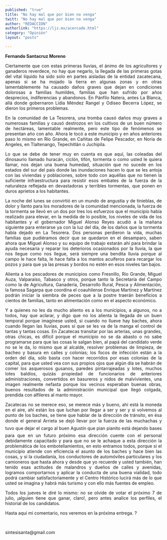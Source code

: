 ```yaml
---
published: "true"
title: "No hay mal que por bien no venga"
twitt: "No hay mal que por bien no venga"
author: "REDACCION"
authorlink: "https://ljz.mx/acercade.html"
category: "Opinión"
layout: "posts"

---
```


<p style="text-align: justify;">
  <strong>Fernando Santacruz Moreno</strong>
</p>

<p style="text-align: justify;">
  Ciertamente que con estas primeras lluvias, el ánimo de los agricultores y ganaderos reverdece, no hay que negarlo, la llegada de las primeras gotas del vital líquido ha sido solo en partes aisladas de la entidad zacatecana, apenas si se ha mojado la tierra en algunas zonas y en otras lamentablemente ha causado daños graves que dejan en condiciones dolorosas a familias humildes, familias que han sufrido por años desprecios, indiferencias y abandonos. En Pánfilo Natera, antes La Blanca, allá donde gobernaron Lidia Méndez Rangel y Odiseo Becerra López, se dieron los primeros problemas.
</p>

<p style="text-align: justify;">
  En la comunidad de La Tesorera, una tromba causó daños muy graves a numerosas familias y causó destrozos en los cultivos de un buen número de hectáreas, lamentable realmente, pero este tipo de fenómenos se presentan año con año. Ahora le tocó a este municipio y en años anteriores paso lo mismo en Río Grande, en Cañitas de Felipe Pescador, en Noria de Angeles, en Tlaltenango, Tepechitlán o Juchipila.
</p>

<p style="text-align: justify;">
  Lo que se debe de tener muy en cuenta es que aquí, las coleadas del dinosaurio llamado huracán, ciclón, tifón, tormenta o como usted le quiera llamar, nos dejan una buena humedad, situación que no sucede en los estados del sur del país donde las inundaciones hacen lo que se les antoja con las viviendas y poblaciones, sobre todo con aquéllas que no tienen la suficiente infraestructura para resistir esos embates de la fuerza de la naturaleza reflejada en devastadoras y terribles tormentas, que ponen en duros aprietos a los habitantes.
</p>

<p style="text-align: justify;">
  La noche del lunes se convirtió en un mundo de angustia y de tinieblas, de dolor y llanto para los moradores de la comunidad mencionada, la fuerza de la tormenta se llevó en un dos por tres los esfuerzos que el municipio había realizado para elevar, en la medida de lo posible, los niveles de vida de los habitantes y el gobernador Miguel Alonso Reyes acudió a la mañana siguiente para enterarse ya con la luz del día, de los daños que la tormenta había dejado en La Tesorera. Dos personas perdieron la vida, muchas familias que pudiéramos decir que se quedaron en el desamparo, saben ahora que Miguel Alonso y su equipo de trabajo estarán ahí para brindar la ayuda necesaria y reparar los deterioros ocasionados por la lluvia, la que nos llegue como nos llegue, será siempre una bendita lluvia porque al campo le hace falta, le hace falta a los mantos acuíferos para recargar los pozos y para que ya las presas y bordos no estén en esos niveles tan bajos.
</p>

<p style="text-align: justify;">
  Alienta a los pescadores de municipios como Fresnillo, Río Grande, Miguel Auza, Valparaíso, Tabasco y otros, porque tanto la Secretaría del Campo como la de Agricultura, Ganadería, Desarrollo Rural, Pesca y Alimentación, la famosa Sagarpa que coordina el coauhilense Enrique Martínez y Martínez podrán iniciar la siembra de peces que a la postre traerán beneficios a cientos de familias, tanto en alimentación como en el aspecto económico.
</p>

<p style="text-align: justify;">
  Y a quienes no les da mucho aliento es a los municipios, a algunos, no a todos, hay que aclarar, y digo que no los alienta la llegada de un buen temporal porque imagínese usted, si cuando no llueve hay baches, ahora cuando llegan las lluvias, pues sí que se les va de la manga el control de tantas y tantas cosas. En Zacatecas transitar por las arterias, unas grandes, otras chicas, es difícil porque el municipio no se da abasto o no sabe programarse para que las cosas le salgan bien, al papá del candidato verde no se le da, lo mismo que al alcalde, resolver problemas de limpieza, de bacheo y basura en calles y colonias; los focos de infección están a la orden del día, sólo basta con hacer recorridos por esas colonias de la capital, para que usted vea con sus propios ojos que algún día se habrán de comer los asquerosos gusanos, paredes pintarrajeadas y lotes, muchos lotes baldíos, quizás propiedad de funcionarios de anteriores administraciones, convertidos en basureros y nidos de malvivientes, una imagen realmente nefasta porque los vecinos esperaban buenas obras, buenos resultados de la administración municipal que llegó colgada, prendida con alfileres al manto mayor.
</p>

<p style="text-align: justify;">
  Zacatecas no se merece eso, se merece más y bueno, ahí está la moneda en el aire, ahí están los que luchan por llegar a ser y ser y si volvemos al punto de los baches, se tiene que hablar de la dirección de tránsito, en ésa donde el general Arrieta se dejó llevar por la fuerza de las muchachas y tuvo que dejar el cargo al buen Agustín que pian pianito está dejando bases para que en un futuro próximo esa dirección cuente con el personal debidamente capacitado y para que no se le achaque a esta dirección la problemática de los embotellamientos, en esto entramos todos, porque si el municipio atiende con eficiencia el asunto de los baches y hace bien las cosas, y si la ciudadanía, los conductores de automóviles particulares y los camioneros que hasta ahora y desde que yo recuerde y usted también, han tenido esas actitudes de malandros y dueños de calles y avenidas, logramos comportarnos y aplicar la conducta de una buena vialidad, todo podrá cambiar satisfactoriamente y el Centro Histórico lucirá más de lo que usted se imagina y habrá más turismo y con ello más fuentes de empleo.
</p>

<p style="text-align: justify;">
  Todos los jueves le diré lo mismo: no se olvide de votar el próximo 7 de julio, ¡alguien tiene que ganar, claro!, pero antes analice los perfiles, el historial de los candidatos.
</p>

<p style="text-align: justify;">
  Hasta aquí mi comentario, nos veremos en la próxima entrega. ?
</p>

<p style="text-align: justify;">
   
</p>

<p style="text-align: justify;">
  sintesisanta@gmail.com
</p>
